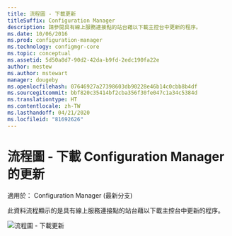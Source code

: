 ```yaml
---
title: 流程圖 - 下載更新
titleSuffix: Configuration Manager
description: 請參閱具有線上服務連接點的站台藉以下載主控台中更新的程序。
ms.date: 10/06/2016
ms.prod: configuration-manager
ms.technology: configmgr-core
ms.topic: conceptual
ms.assetid: 5d50a8d7-90d2-42da-b9fd-2edc190fa22e
author: mestew
ms.author: mstewart
manager: dougeby
ms.openlocfilehash: 07646927a27398603db90228e46b14c0cbb8b4df
ms.sourcegitcommit: bbf820c35414bf2cba356f30fe047c1a34c5384d
ms.translationtype: HT
ms.contentlocale: zh-TW
ms.lasthandoff: 04/21/2020
ms.locfileid: "81692626"
---
```

# <a name="flowchart---download-updates-for-configuration-manager"></a>流程圖 - 下載 Configuration Manager 的更新

適用於：  Configuration Manager (最新分支)

此資料流程顯示的是具有線上服務連接點的站台藉以下載主控台中更新的程序。  

 ![流程圖 - 下載更新](media/Flowchart---Download-updates.png)  
